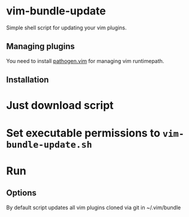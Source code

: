 vim-bundle-update
=================
Simple shell script for updating your vim plugins.

Managing plugins
----------------
You need to install [pathogen.vim](https://github.com/tpope/vim-pathogen) for managing vim runtimepath.

Installation
------------
# Just download script
# Set executable permissions to `vim-bundle-update.sh`
# Run

Options
-------
By default script updates all vim plugins cloned via git in ~/.vim/bundle

